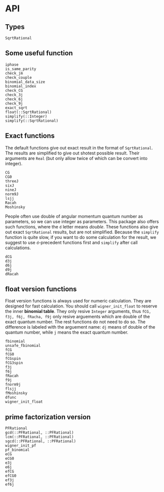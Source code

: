 # API

## Types
```@docs
SqrtRational
```

## Some useful function
```@docs
iphase
is_same_parity
check_jm
check_couple
binomial_data_size
binomial_index
check_CG
check_3j
check_6j
check_9j
exact_sqrt
float(::SqrtRational)
simplify(::Integer)
simplify(::SqrtRational)
```

## Exact functions

The default functions give out exact result in the format of `SqrtRational`.
The results are simplified to give out shotest possible result.
Their arguments are `Real` (but only allow twice of which can be convert into integer).
```@docs
CG
CG0
threeJ
sixJ
nineJ
norm9J
lsjj
Racah
Moshinsky
```

People often use double of angular momentum quantum number as parameters, so we can use integer as parameters. This package also offers such functions, where the `d` letter means *double*.
These functions also give out exact `SqrtRational` results, but are not simplified.
Because the `simplify` function is quite slow, if you want to do some calculation for the result,
we suggest to use `d`-precedent functions first and `simplify` after call calculations.
```@docs
dCG
d3j
d6j
d9j
dRacah
```

## float version functions

Float version functions is always used for numeric calculation. They are designed for fast calculation.
You should call `wigner_init_float` to reserve the inner **binomial table**.
They only resive `Integer` arguments, thus `fCG, f3j, f6j, fRacha, f9j` only resive arguements which are
double of the exact quantum number. The rest functions do not need to do so.
The difference is labeled with the arguement name: `dj` means of double of the quantum number, while `j` means
the exact quantum number.
```@docs
fbinomial
unsafe_fbinomial
fCG
fCG0
fCGspin
fCG3spin
f3j
f6j
fRacah
f9j
fnorm9j
flsjj
fMoshinsky
dfunc
wigner_init_float
```

## prime factorization version

```@docs
PFRational
gcd(::PFRational, ::PFRational)
lcm(::PFRational, ::PFRational)
sgcd(::PFRational, ::PFRational)
wigner_init_pf
pf_binomial
eCG
eCG0
e3j
e6j
efCG
efCG0
ef3j
ef6j
```
